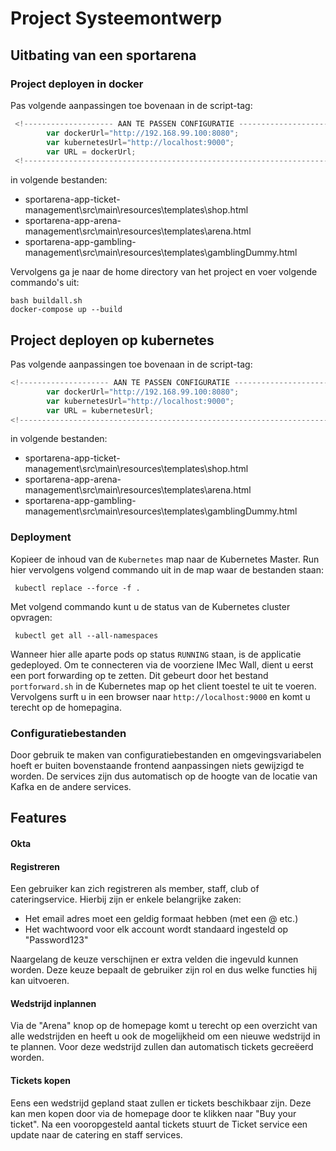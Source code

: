# Project Systeemontwerp

## Uitbating van een sportarena

### Project deployen in docker

Pas volgende aanpassingen toe bovenaan in de script-tag:
``` javascript
 <!-------------------- AAN TE PASSEN CONFIGURATIE -------------------------->
		var dockerUrl="http://192.168.99.100:8080";
		var kubernetesUrl="http://localhost:9000";
		var URL = dockerUrl;
 <!-------------------------------------------------------------------------->
```  	

in volgende bestanden:

- sportarena-app-ticket-management\src\main\resources\templates\shop.html
- sportarena-app-arena-management\src\main\resources\templates\arena.html
- sportarena-app-gambling-management\src\main\resources\templates\gamblingDummy.html
 
 Vervolgens ga je naar de home directory van het project en voer volgende commando's uit:
```  
bash buildall.sh  
docker-compose up --build  
```  



##  Project deployen op kubernetes
Pas volgende aanpassingen toe bovenaan in de script-tag:
```javascript
<!-------------------- AAN TE PASSEN CONFIGURATIE -------------------------->
		var dockerUrl="http://192.168.99.100:8080";
		var kubernetesUrl="http://localhost:9000";
		var URL = kubernetesUrl;
<!-------------------------------------------------------------------------->
```		

in volgende bestanden:

- sportarena-app-ticket-management\src\main\resources\templates\shop.html
- sportarena-app-arena-management\src\main\resources\templates\arena.html
- sportarena-app-gambling-management\src\main\resources\templates\gamblingDummy.html

 ### Deployment
 Kopieer de inhoud van de `Kubernetes` map naar de Kubernetes Master. Run hier vervolgens volgend commando uit in de map waar de bestanden staan:
 ````
  kubectl replace --force -f .
 ````
 Met volgend commando kunt u de status van de Kubernetes cluster opvragen:
 ````
  kubectl get all --all-namespaces
 ````
 Wanneer hier alle aparte pods op status `RUNNING` staan, is de applicatie gedeployed. Om te connecteren via de voorziene IMec Wall, dient u eerst een port forwarding op te zetten. Dit gebeurt door het bestand `portforward.sh` in de Kubernetes map op het client toestel te uit te voeren. Vervolgens surft u in een browser naar `http://localhost:9000` en komt u terecht op de homepagina.

 ### Configuratiebestanden
 Door gebruik te maken van configuratiebestanden en omgevingsvariabelen hoeft er buiten bovenstaande frontend aanpassingen niets gewijzigd te worden. De services zijn dus automatisch op de hoogte van de locatie van Kafka en de andere services.

## **Features**

 #### Okta

 #### Registreren
 Een gebruiker kan zich registreren als member, staff, club of cateringservice. 
Hierbij zijn er enkele belangrijke zaken:

- Het email adres moet een geldig formaat hebben (met een @ etc.)
- Het wachtwoord voor elk account wordt standaard ingesteld op "Password123"

Naargelang de keuze verschijnen er extra velden die ingevuld kunnen worden. Deze keuze bepaalt de gebruiker zijn rol en dus welke functies hij kan uitvoeren.


#### Wedstrijd inplannen
Via de "Arena" knop op de homepage komt u terecht op een overzicht van alle wedstrijden en heeft u ook de mogelijkheid om een nieuwe wedstrijd in te plannen. Voor deze wedstrijd zullen dan automatisch tickets gecreëerd worden.

#### Tickets kopen
Eens een wedstrijd gepland staat zullen er tickets beschikbaar zijn. Deze kan men kopen door via de homepage door te klikken naar "Buy your ticket".
Na een vooropgesteld aantal tickets stuurt de Ticket service een update naar de catering en staff services.
